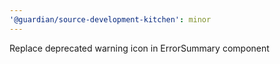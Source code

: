 ```yaml
---
'@guardian/source-development-kitchen': minor
---
```


Replace deprecated warning icon in ErrorSummary component
